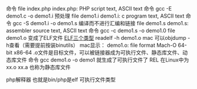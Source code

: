命令 file index.php 
index.php: PHP script text, ASCII text
命令 gcc -E  demo1.c -o demo1.i   预处理
file demo1.i
demo1.i: c program text, ASCII text
命令 gcc -S demo1.i -o demo1.s 编译而不进行汇编和链接
file demo1.s
demo1.s: assembler source text, ASCII text
命令 gcc -c demo1.s -o demo1.0
file demo1.o
变成了ELF文件 [ELF三个类型](http://chuquan.me/2018/05/21/elf-introduce/)
readelf -h demo1.o
mac 可以objdump -h查看（需要提前按装binutils）
mac显示： demo1.o:        file format Mach-O 64-bit x86-64
.o文件是目标文件，可以被链接器成为可执行文件、静态库文件、动态库文件
命令 gcc demo1.o -o demo1  就生成了可执行文件了
REL 在Linux中为xx.o xx.a 也称为静态库文件

php解释器 也就是bin/php是elf 可执行文件类型




